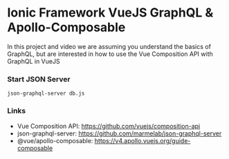 # Ionic Framework VueJS GraphQL & Apollo-Composable

In this project and video we are assuming you understand the basics of GraphQL, but are interested in how to use the Vue Composition API with GraphQL in VueJS

<!-- <a href="https://www.youtube.com/watch?v=MNxgQ4Ba7S8">
<img src="https://github.com/aaronksaunders/vue-gql-composition-1/blob/master/cover.png"/>
  </a>
  <p>
  <a href="https://www.youtube.com/channel/UCMCcqbJpyL3LAv3PJeYz2bg?sub_confirmation=1">Subscribe To YouTube Channel</a>
<a href="https://www.youtube.com/watch?v=MNxgQ4Ba7S8?sub_confirmation=1">Check Out The Video On YouTube</a>
  </p> -->
  
  ### Start JSON Server 
  `json-graphql-server db.js`
  ### Links
- Vue Composition API: https://github.com/vuejs/composition-api
- json-graphql-server: https://github.com/marmelab/json-graphql-server
- @vue/apollo-composable: https://v4.apollo.vuejs.org/guide-composable
